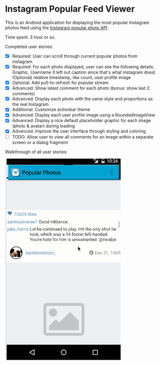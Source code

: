 # Instagram Popular Feed Viewer

This is an Android application for displaying the most popular Instagram photos feed  using the [Instagram popular photo API](https://api.instagram.com/v1/media/popular?client_id=ed472c3cea474aaaa6c1cd6b6c7b1ba3). 

Time spent: 3 hour or so.

Completed user stories:

 * [x] Required: User can scroll through current popular photos from instagram 
 * [x] Required: For each photo displayed, user can see the following details:
                 Graphic, Username (I left out caption since that's what instagram does)
                 (Optional) relative timestamp, like count, user profile image 
 * [x] Optional: Add pull-to-refresh for popular stream 
 * [x] Advanced: Show latest comment for each photo (bonus: show last 2 comments)
 * [x] Advanced: Display each photo with the same style and proportions as the real Instagram
 * [x] Additional: Customize actionbar theme
 * [x] Advanced: Display each user profile image using a RoundedImageView
 * [x] Advanced: Display a nice default placeholder graphic for each image (photo & avatar)  during loading
 * [x] Advanced: Improve the user interface through styling and coloring
 * [ ] TODO: Allow user to view all comments for an image within a separate screen or a dialog fragment
 
Walkthrough of all user stories:

![Video Walkthrough](anim_instagramviewer.gif)

